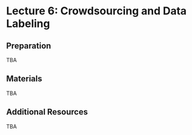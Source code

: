 # Lecture 6: Crowdsourcing and Data Labeling

## Preparation

TBA

## Materials

TBA

## Additional Resources

TBA
